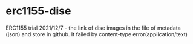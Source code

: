 # erc1155-dise
ERC1155 trial
2021/12/7 - the link of dise images in the file of metadata (json) and store in github. It failed by content-type error(application/text)    
